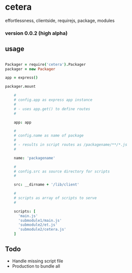 cetera
======

effortlessness, clientside, requirejs, package, modules

### version 0.0.2 (high alpha)


usage
-----

```coffee

Packager = require('cetera').Packager
packager = new Packager

app = express()

packager.mount

    #
    # config.app as express app instance
    # 
    # - uses app.get() to define routes
    # 

    app: app

    #
    # config.name as name of package
    #
    # - results in script routes as /packagename/**/*.js
    # 

    name: 'packagename'

    #
    # config.src as source directory for scripts
    #

    src: __dirname + '/lib/client'

    #
    # scripts as array of scripts to serve
    # 

    scripts: [
      'main.js'
      'submodule1/main.js'          
      'submodule2/et.js'
      'submodule2/cetera.js'
    ]


```

Todo
----

* Handle missing script file
* Production to bundle all

